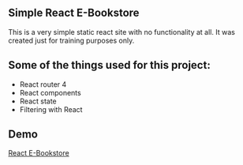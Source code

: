 ## Simple React E-Bookstore

This is a very simple static react site with no functionality at all. It was created just for training purposes only.

## Some of the things used for this project:

- React router 4
- React components
- React state
- Filtering with React

## Demo

[React E-Bookstore](http://react-bookstore.web-projects.work/)

